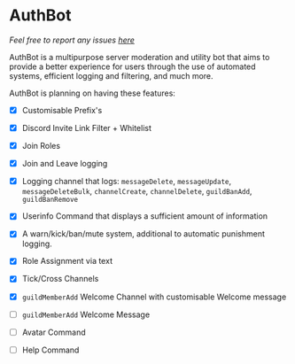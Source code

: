 # AuthBot


*Feel free to report any issues [here](https://github.com/Lunch9992/AuthBot-info/issues)*

AuthBot is a multipurpose server moderation and utility bot that aims to provide a better experience for users through the use of automated systems, efficient logging and filtering, and much more.


AuthBot is planning on having these features:

- [x] Customisable Prefix's
- [x] Discord Invite Link Filter + Whitelist
- [x] Join Roles
- [x] Join and Leave logging
- [x] Logging channel that logs: `messageDelete`, `messageUpdate`, `messageDeleteBulk`, `channelCreate`, `channelDelete`, `guildBanAdd`, `guildBanRemove`
- [x] Userinfo Command that displays a sufficient amount of information
- [x] A warn/kick/ban/mute system, additional to automatic punishment logging.
- [x] Role Assignment via text
- [x] Tick/Cross Channels
- [x] `guildMemberAdd` Welcome Channel with customisable Welcome message

- [ ] `guildMemberAdd` Welcome Message
- [ ] Avatar Command
- [ ] Help Command
